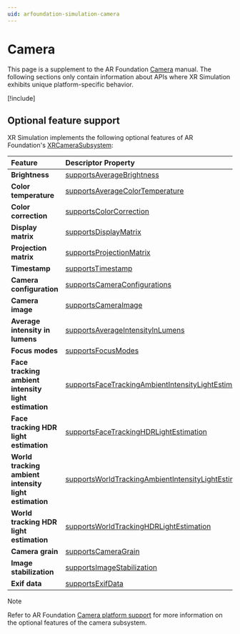 ```yaml
---
uid: arfoundation-simulation-camera
---
```

# Camera

This page is a supplement to the AR Foundation [Camera](xref:arfoundation-camera) manual. The following sections only contain information about APIs where XR Simulation exhibits unique platform-specific behavior.

[!include[](../../snippets/arf-docs-tip.md)]

## Optional feature support

XR Simulation implements the following optional features of AR Foundation's [XRCameraSubsystem](xref:UnityEngine.XR.ARSubsystems.XRCameraSubsystem):

| Feature | Descriptor Property | Supported |
| :------ | :--------------- | :----------: |
| **Brightness** | [supportsAverageBrightness](xref:UnityEngine.XR.ARSubsystems.XRCameraSubsystemDescriptor.supportsAverageBrightness) | |
| **Color temperature** | [supportsAverageColorTemperature](xref:UnityEngine.XR.ARSubsystems.XRCameraSubsystemDescriptor.supportsAverageColorTemperature) | |
| **Color correction** | [supportsColorCorrection](xref:UnityEngine.XR.ARSubsystems.XRCameraSubsystemDescriptor.supportsColorCorrection) | |
| **Display matrix** | [supportsDisplayMatrix](xref:UnityEngine.XR.ARSubsystems.XRCameraSubsystemDescriptor.supportsDisplayMatrix) | |
| **Projection matrix** | [supportsProjectionMatrix](xref:UnityEngine.XR.ARSubsystems.XRCameraSubsystemDescriptor.supportsProjectionMatrix) | |
| **Timestamp** | [supportsTimestamp](xref:UnityEngine.XR.ARSubsystems.XRCameraSubsystemDescriptor.supportsTimestamp) | |
| **Camera configuration** | [supportsCameraConfigurations](xref:UnityEngine.XR.ARSubsystems.XRCameraSubsystemDescriptor.supportsCameraConfigurations) | Yes |
| **Camera image** | [supportsCameraImage](xref:UnityEngine.XR.ARSubsystems.XRCameraSubsystemDescriptor.supportsCameraImage) | Yes |
| **Average intensity in lumens** | [supportsAverageIntensityInLumens](xref:UnityEngine.XR.ARSubsystems.XRCameraSubsystemDescriptor.supportsAverageIntensityInLumens) | |
| **Focus modes** | [supportsFocusModes](xref:UnityEngine.XR.ARSubsystems.XRCameraSubsystemDescriptor.supportsFocusModes) | |
| **Face tracking ambient intensity light estimation** | [supportsFaceTrackingAmbientIntensityLightEstimation](xref:UnityEngine.XR.ARSubsystems.XRCameraSubsystemDescriptor.supportsFaceTrackingAmbientIntensityLightEstimation) | |
| **Face tracking HDR light estimation** | [supportsFaceTrackingHDRLightEstimation](xref:UnityEngine.XR.ARSubsystems.XRCameraSubsystemDescriptor.supportsFaceTrackingHDRLightEstimation) | |
| **World tracking ambient intensity light estimation** | [supportsWorldTrackingAmbientIntensityLightEstimation](xref:UnityEngine.XR.ARSubsystems.XRCameraSubsystemDescriptor.supportsWorldTrackingAmbientIntensityLightEstimation) | |
| **World tracking HDR light estimation** | [supportsWorldTrackingHDRLightEstimation](xref:UnityEngine.XR.ARSubsystems.XRCameraSubsystemDescriptor.supportsWorldTrackingHDRLightEstimation) | |
| **Camera grain** | [supportsCameraGrain](xref:UnityEngine.XR.ARSubsystems.XRCameraSubsystemDescriptor.supportsCameraGrain) | |
| **Image stabilization** | [supportsImageStabilization](xref:UnityEngine.XR.ARSubsystems.XRCameraSubsystemDescriptor.supportsImageStabilization) | |
| **Exif data** | [supportsExifData](xref:UnityEngine.XR.ARSubsystems.XRCameraSubsystemDescriptor.supportsExifData) | |

> [!NOTE]
> Refer to AR Foundation [Camera platform support](xref:arfoundation-camera-platform-support) for more information
> on the optional features of the camera subsystem.
